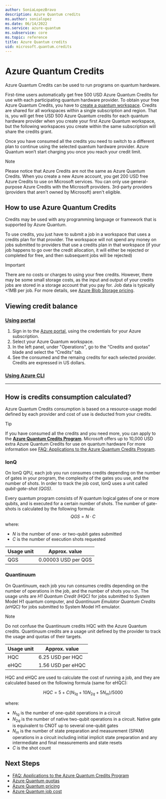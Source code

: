 ```yaml
---
author: SoniaLopezBravo
description: Azure Quantum credits
ms.author: sonialopez
ms.date: 06/14/2022
ms.service: azure-quantum
ms.subservice: core
ms.topic: reference
title: Azure Quantum credits
uid: microsoft.quantum.credits
---
```


# Azure Quantum Credits

Azure Quantum Credits can be used to run programs on quantum hardware. 

First-time users automatically get free 500 USD Azure Quantum Credits for use with each participating quantum hardware provider. To obtain your free Azure Quantum Credits, you have to [create a quantum workspace](xref:microsoft.quantum.how-to.workspace).
Credits are shared for all workspaces within a single subscription and region. That is, you will get free USD 500 Azure Quantum credits for each quantum hardware provider when you create your first Azure Quantum workspace, but the following workspaces you create within the same subscription will share the credits grant.

Once you have consumed all the credits you need to switch to a different plan to continue using the selected quantum hardware provider. Azure Quantum won’t start charging you once you reach your credit limit.

> [!NOTE]
> Please notice that Azure Credits are not the same as Azure Quantum Credits. When you create a new Azure account, you get 200 USD free Azure Credits to use on Microsoft services. You can only use general-purpose Azure Credits with the Microsoft providers. 3rd-party providers (providers that aren't owned by Microsoft) aren't eligible.

## How to use Azure Quantum Credits

Credits may be used with any programming language or framework that is supported by Azure Quantum. 

To use credits, you just have to submit a job in a workspace that uses a credits plan for that provider. The workspace will not spend any money on jobs submitted to providers that use a credits plan in that workspace (if your job happens to go over the credit allocation, it will either be rejected or completed for free, and then subsequent jobs will be rejected) 


> [!IMPORTANT]
> There are no costs or charges to using your free credits. However, there may be some small storage costs, as the input and output of your credits jobs are stored in a storage account that you pay for. Job data is typically <1MB per job. 
> For more details, see [Azure Blob Storage pricing](https://azure.microsoft.com/pricing/details/storage/blobs/).

## Viewing credit balance 

### [Using portal](#tab/tabid-portal)

1. Sign in to the [Azure portal](https://portal.azure.com), using the credentials for your Azure subscription.
2. Select your Azure Quantum workspace.
3. In the left panel, under "Operations", go to the “Credits and quotas” blade and select the “Credits” tab. 
4. See the consumed and the remaing credits for each selected provider. Credits are expressed in US dollars. 


### [Using Azure CLI](#tab/tabid-cli)


***

## How is credits consumption calculated?

Azure Quantum Credits consumption is based on a resource-usage model defined by each provider and cost of use is deducted from your credits.

> [!TIP]
> If you have consumed all the credits and you need more, you can apply to the [**Azure Quantum Credits Program**](https://aka.ms/aq/credits). Microsoft offers up to 10,000 USD extra Azure Quantum Credits for use on quantum hardware For more information see [FAQ: Applications to the Azure Quantum Credits Program](xref:microsoft.quantum.credits.credits-faq).


### IonQ 

On IonQ QPU, each job you run consumes credits depending on the number of gates in your program, the complexity of the gates you use, and the number of shots. In order to track the job cost, IonQ uses a unit called *qubit-gate-shot (QGS)*.  

Every quantum program consists of $N$ quantum logical gates of one or more qubits, and is executed for a certain number of shots. The number of gate-shots is calculated by the following formula:
$$
QGS = N · C
$$
where:

- $N$ is the number of one- or two-qubit gates submitted
- $C$ is the number of execution shots requested

|Usage unit|Approx. value|
|---|---|  
|QGS|0.00003 USD per QGS |

### Quantinuum 

On Quantinuum, each job you run consumes credits depending on the number of operations in the job, and the number of shots you run. The usage units are *H1 Quantum Credit (HQC)* for jobs submitted to System Model H1 quantum computer, and *Quantinuum Emulator Quantum Credits (eHQC)* for jobs submitted to System Model H1 emulator.

> [!NOTE]
> Do not confuse the Quantinuum credits HQC with the Azure Quantum credits. Quantinuum credits are a usage unit defined by the provider to track the usage and quotas of their targets.

|Usage unit|Approx. value|
|---|---|  
|HQC| 6.25 USD per HQC  |
|eHQC|1.56 USD per eHQC |

HQC and eHQC are used to calculate the cost of running a job, and they are calculated based on the following formula (same for eHQC):

$$
HQC = 5 + C(N_{1q} + 10 N_{2q} + 5 N_m)/5000
$$

where:

- $N_{1q}$ is the number of one-qubit operations in a circuit
- $N_{2q}$ is the number of native two-qubit operations in a circuit. Native gate is equivalent to CNOT up to several one-qubit gates
- $N_{m}$ is the number of state preparation and measurement (SPAM) operations in a circuit including initial implicit state preparation and any intermediate and final measurements and state resets
- $C$ is the shot count

## Next Steps

- [FAQ: Applications to the Azure Quantum Credits Program](xref:microsoft.quantum.credits.credits-faq)
- [Azure Quantum quotas](microsoft.quantum.quotas)
- [Azure Quantum pricing](xref:microsoft.quantum.providers-pricing)
- [Azure Quantum job cost](xref:microsoft.quantum.azure.job-costs)

